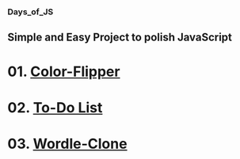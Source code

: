 ### Days_of_JS
## Simple and Easy Project to polish JavaScript
# 01. <a href="https://flipparbyuj.herokuapp.com/">Color-Flipper </a>
# 02. <a href="https://to-do-by-uj.herokuapp.com/">To-Do List </a>
# 03. <a href="https://wordleclonies.herokuapp.com/"> Wordle-Clone</a>
